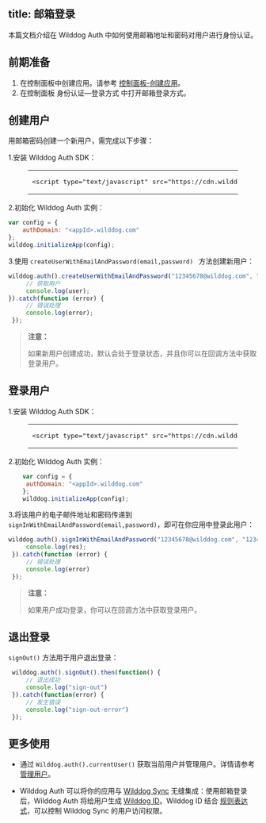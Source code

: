 
title:  邮箱登录
---

本篇文档介绍在 Wilddog Auth 中如何使用邮箱地址和密码对用户进行身份认证。

## 前期准备

1. 在控制面板中创建应用。请参考 [控制面板-创建应用](/console/creat.html#创建一个野狗应用)。
2. 在控制面板 身份认证—登录方式 中打开邮箱登录方式。


## 创建用户

用邮箱密码创建一个新用户，需完成以下步骤：

1.安装 Wilddog Auth SDK：

<figure class="highlight html"><table><tbody><tr><td class="code"><pre><div class="line"><span class="tag">&lt;<span class="name">script</span> <span class="attr">type</span>=<span class="string">&quot;text/javascript&quot;</span> <span class="attr">src</span>=<span class="string">&quot;<span>ht</span>tps://cdn.wilddog.com/sdk/js/<span class="js-version"></span>/wilddog-auth.js&quot;</span>&gt;</span><span class="undefined"></span><span class="tag">&lt;/<span class="name">script</span>&gt;</span></div></pre></td></tr></tbody></table></figure>

2.初始化 Wilddog Auth 实例：

```javascript
var config = {
    authDomain: "<appId>.wilddog.com"
};
wilddog.initializeApp(config);
```

3.使用 `createUserWithEmailAndPassword(email,password) ` 方法创建新用户：

```javascript
wilddog.auth().createUserWithEmailAndPassword("12345678@wilddog.com", "password123").then(function(user){
	 // 获取用户
	 console.log(user);
}).catch(function (error) {
     // 错误处理
     console.log(error);
 });
```

<blockquote class="warning">
  <p><strong>注意：</strong></p>
  如果新用户创建成功，默认会处于登录状态，并且你可以在回调方法中获取登录用户。
</blockquote>


## 登录用户

1.安装 Wilddog Auth SDK：

<figure class="highlight html"><table><tbody><tr><td class="code"><pre><div class="line"><span class="tag">&lt;<span class="name">script</span> <span class="attr">type</span>=<span class="string">&quot;text/javascript&quot;</span> <span class="attr">src</span>=<span class="string">&quot;<span>ht</span>tps://cdn.wilddog.com/sdk/js/<span class="js-version"></span>/wilddog-auth.js&quot;</span>&gt;</span><span class="undefined"></span><span class="tag">&lt;/<span class="name">script</span>&gt;</span></div></pre></td></tr></tbody></table></figure>

2.初始化 Wilddog Auth 实例：

```javascript
    var config = {
     authDomain: "<appId>.wilddog.com"
    };
    wilddog.initializeApp(config);
```

3.将该用户的电子邮件地址和密码传递到 `signInWithEmailAndPassword(email,password)`，即可在你应用中登录此用户：

```javascript
wilddog.auth().signInWithEmailAndPassword("12345678@wilddog.com", "1234567").then(function(res){
     console.log(res);
 }).catch(function (error) {
     // 错误处理
     console.log(error)
 });
```

<blockquote class="warning">
  <p><strong>注意：</strong></p>
  如果用户成功登录，你可以在回调方法中获取登录用户。
</blockquote>


## 退出登录

 `signOut()` 方法用于用户退出登录：

```javascript
 wilddog.auth().signOut().then(function() {
     // 退出成功
     console.log("sign-out")
 }).catch(function(error) {
     // 发生错误
     console.log("sign-out-error")
 });
```


## 更多使用

- 通过 `Wilddog.auth().currentUser()` 获取当前用户并管理用户。详情请参考 [管理用户](/guide/auth/web/manageuser.html)。


- Wilddog Auth 可以将你的应用与 [Wilddog Sync](/overview/sync.html) 无缝集成：使用邮箱登录后，Wilddog Auth 将给用户生成 [Wilddog ID](/guide/auth/core/concept.html#Wilddog-ID)。Wilddog ID 结合 [规则表达式](/guide/sync/rules/introduce.html)，可以控制 Wilddog Sync 的用户访问权限。
